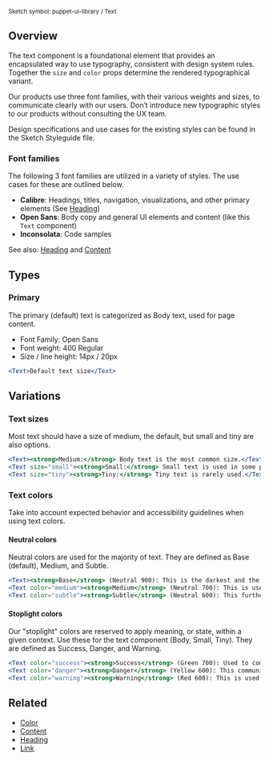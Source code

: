 <small class="rsg--pathline-29">Sketch symbol: puppet-ui-library / Text</small>

## Overview

The text component is a foundational element that provides an encapsulated way to use typography, consistent with design system rules. Together the `size` and `color` props determine the rendered typographical variant.

Our products use three font families, with their various weights and sizes, to communicate clearly with our users. Don’t introduce new typographic styles to our products without consulting the UX team.

Design specifications and use cases for the existing styles can be found in the Sketch Styleguide file.

### Font families

The following 3 font families are utilized in a variety of styles. The use cases for these are outlined below.

- <strong>Calibre</strong>: Headings, titles, navigation, visualizations, and other primary elements (See [Heading](#/React%20Components/Heading))
- <strong>Open Sans</strong>: Body copy and general UI elements and content (like this `Text` component)
- <strong>Inconsolata</strong>: Code samples

See also: [Heading](#/React%20Components/Heading) and [Content](#/React%20Components/Content)

## Types

### Primary

The primary (default) text is categorized as Body text, used for page content.

- Font Family: Open Sans
- Font weight: 400 Regular
- Size / line height: 14px / 20px

```jsx
<Text>Default text size</Text>
```

## Variations

### Text sizes

Most text should have a size of medium, the default, but small and tiny are also options.

```jsx
<Text><strong>Medium:</strong> Body text is the most common size.</Text>
<Text size="small"><strong>Small:</strong> Small text is used in some places like card content.</Text>
<Text size="tiny"><strong>Tiny:</strong> Tiny text is rarely used.</Text>
```

### Text colors

Take into account expected behavior and accessibility guidelines when using text colors.

#### Neutral colors

Neutral colors are used for the majority of text. They are defined as Base (default), Medium, and Subtle.

```jsx
<Text><strong>Base</strong> (Neutral 900): This is the darkest and the most commonly used.</Text>
<Text color="medium"><strong>Medium</strong> (Neutral 700): This is used to reduce emphasis on text.</Text>
<Text color="subtle"><strong>Subtle</strong> (Neutral 600): This further reduces emphasis and is reserved for asides and supplemental information. Use for heading styles Heading 5 and larger.</Text>
```

#### Stoplight colors

Our "stoplight" colors are reserved to apply meaning, or state, within a given context. Use these for the text component (Body, Small, Tiny). They are defined as Success, Danger, and Warning.

```jsx
<Text color="success"><strong>Success</strong> (Green 700): Used to communicate a successful operation or general approval.</Text>
<Text color="danger"><strong>Danger</strong> (Yellow 600): This communicates a dangerous, irrecoverable action or failure of some kind.</Text>
<Text color="warning"><strong>Warning</strong> (Red 600): This is used to call attention to specific information or to provide a warning. Can also be used to convey an unknown state IF that could be problematic for the user.</Text>
```

## Related

- [Color](#/React%20Components/Colors)
- [Content](#/React%20Components/Content)
- [Heading](#/React%20Components/Heading)
- [Link](#/React%20Components/Link)
